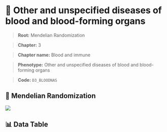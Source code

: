 # 🧪 Other and unspecified diseases of blood and blood-forming organs

> **Root:** Mendelian Randomization

> **Chapter:** 3  

> **Chapter name:** Blood and immune

> **Phenotype:** Other and unspecified diseases of blood and blood-forming organs  

> **Code:** `D3_BLOODNAS`

## 🧬 Mendelian Randomization  

<img src="/MR/Figures/Forward/D3_BLOODNAS.png"/>

## 📊 Data Table

<CsvTableMRF src="/MR_Data/Forward/D3_BLOODNAS.csv"/>
